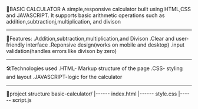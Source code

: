 🧮BASIC CALCULATOR
A simple,responsive calculator built using HTML,CSS and JAVASCRIPT. It supports basic arithmetic operations such as addition,subtractionj,multiplication, and divison
_________________________________________________________________________________________________________________________________________________________________________________________________________________________
🚀Features:
.Addition,subtraction,multiplication,and Divison 
.Clear and user-friendly interface
.Reponsive design(works on mobile and desktop)
.input validation(handles errors like divison by zero)
________________________________________________________________________________________________________________________________________________________________________________________________________________________
 🛠️Technologies used
 .HTML- Markup structure of the page
 .CSS- styling and layout
 .JAVASCRIPT-logic for the calculator
 _______________________________________________________________________________________________________________________________________________________________________________________________________________________
 📂project structure
 basic-calculator/
 |------ index.html
 |------ style.css
 |------ script.js
